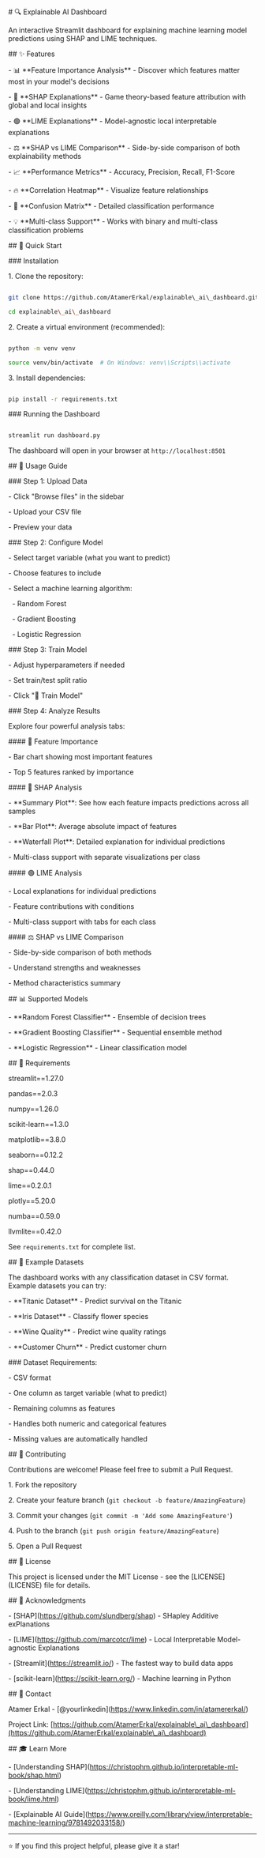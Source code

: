\# 🔍 Explainable AI Dashboard



An interactive Streamlit dashboard for explaining machine learning model predictions using SHAP and LIME techniques.



\## ✨ Features



\- 📊 \*\*Feature Importance Analysis\*\* - Discover which features matter most in your model's decisions

\- 🔵 \*\*SHAP Explanations\*\* - Game theory-based feature attribution with global and local insights

\- 🟢 \*\*LIME Explanations\*\* - Model-agnostic local interpretable explanations

\- ⚖️ \*\*SHAP vs LIME Comparison\*\* - Side-by-side comparison of both explainability methods

\- 📈 \*\*Performance Metrics\*\* - Accuracy, Precision, Recall, F1-Score

\- 🔥 \*\*Correlation Heatmap\*\* - Visualize feature relationships

\- 🎯 \*\*Confusion Matrix\*\* - Detailed classification performance

\- 💡 \*\*Multi-class Support\*\* - Works with binary and multi-class classification problems



\## 🚀 Quick Start



\### Installation



1\. Clone the repository:

```bash

git clone https://github.com/AtamerErkal/explainable\_ai\_dashboard.git

cd explainable\_ai\_dashboard

```



2\. Create a virtual environment (recommended):

```bash

python -m venv venv

source venv/bin/activate  # On Windows: venv\\Scripts\\activate

```



3\. Install dependencies:

```bash

pip install -r requirements.txt

```



\### Running the Dashboard



```bash

streamlit run dashboard.py

```



The dashboard will open in your browser at `http://localhost:8501`



\## 📖 Usage Guide



\### Step 1: Upload Data

\- Click "Browse files" in the sidebar

\- Upload your CSV file

\- Preview your data



\### Step 2: Configure Model

\- Select target variable (what you want to predict)

\- Choose features to include

\- Select a machine learning algorithm:

&nbsp; - Random Forest

&nbsp; - Gradient Boosting

&nbsp; - Logistic Regression



\### Step 3: Train Model

\- Adjust hyperparameters if needed

\- Set train/test split ratio

\- Click "🚀 Train Model"



\### Step 4: Analyze Results

Explore four powerful analysis tabs:



\#### 🎯 Feature Importance

\- Bar chart showing most important features

\- Top 5 features ranked by importance



\#### 🔵 SHAP Analysis

\- \*\*Summary Plot\*\*: See how each feature impacts predictions across all samples

\- \*\*Bar Plot\*\*: Average absolute impact of features

\- \*\*Waterfall Plot\*\*: Detailed explanation for individual predictions

\- Multi-class support with separate visualizations per class



\#### 🟢 LIME Analysis

\- Local explanations for individual predictions

\- Feature contributions with conditions

\- Multi-class support with tabs for each class



\#### ⚖️ SHAP vs LIME Comparison

\- Side-by-side comparison of both methods

\- Understand strengths and weaknesses

\- Method characteristics summary



\## 📊 Supported Models



\- \*\*Random Forest Classifier\*\* - Ensemble of decision trees

\- \*\*Gradient Boosting Classifier\*\* - Sequential ensemble method

\- \*\*Logistic Regression\*\* - Linear classification model



\## 🔧 Requirements



streamlit==1.27.0

pandas==2.0.3

numpy==1.26.0

scikit-learn==1.3.0

matplotlib==3.8.0

seaborn==0.12.2

shap==0.44.0

lime==0.2.0.1

plotly==5.20.0

numba==0.59.0

llvmlite==0.42.0



See `requirements.txt` for complete list.



\## 📝 Example Datasets



The dashboard works with any classification dataset in CSV format. Example datasets you can try:



\- \*\*Titanic Dataset\*\* - Predict survival on the Titanic

\- \*\*Iris Dataset\*\* - Classify flower species

\- \*\*Wine Quality\*\* - Predict wine quality ratings

\- \*\*Customer Churn\*\* - Predict customer churn



\### Dataset Requirements:

\- CSV format

\- One column as target variable (what to predict)

\- Remaining columns as features

\- Handles both numeric and categorical features

\- Missing values are automatically handled



\## 🤝 Contributing



Contributions are welcome! Please feel free to submit a Pull Request.



1\. Fork the repository

2\. Create your feature branch (`git checkout -b feature/AmazingFeature`)

3\. Commit your changes (`git commit -m 'Add some AmazingFeature'`)

4\. Push to the branch (`git push origin feature/AmazingFeature`)

5\. Open a Pull Request



\## 📄 License



This project is licensed under the MIT License - see the \[LICENSE](LICENSE) file for details.



\## 🙏 Acknowledgments



\- \[SHAP](https://github.com/slundberg/shap) - SHapley Additive exPlanations

\- \[LIME](https://github.com/marcotcr/lime) - Local Interpretable Model-agnostic Explanations

\- \[Streamlit](https://streamlit.io/) - The fastest way to build data apps

\- \[scikit-learn](https://scikit-learn.org/) - Machine learning in Python



\## 📧 Contact



Atamer Erkal - \[@yourlinkedin](https://www.linkedin.com/in/atamererkal/)



Project Link: \[https://github.com/AtamerErkal/explainable\_ai\_dashboard](https://github.com/AtamerErkal/explainable\_ai\_dashboard)



\## 🎓 Learn More



\- \[Understanding SHAP](https://christophm.github.io/interpretable-ml-book/shap.html)

\- \[Understanding LIME](https://christophm.github.io/interpretable-ml-book/lime.html)

\- \[Explainable AI Guide](https://www.oreilly.com/library/view/interpretable-machine-learning/9781492033158/)



---



⭐ If you find this project helpful, please give it a star!

